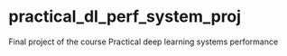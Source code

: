 # practical_dl_perf_system_proj
Final project of the course Practical deep learning systems performance
